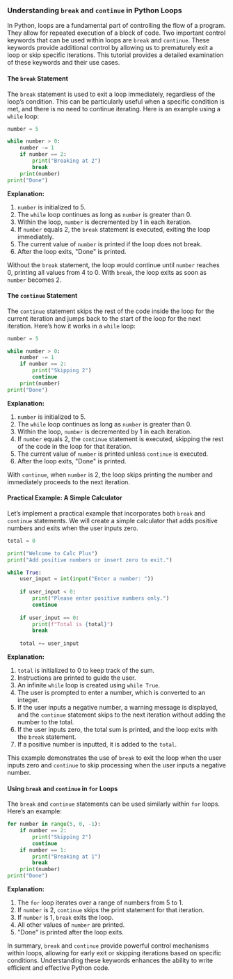 
### Understanding `break` and `continue` in Python Loops

In Python, loops are a fundamental part of controlling the flow of a program. They allow for repeated execution of a block of code. Two important control keywords that can be used within loops are `break` and `continue`. These keywords provide additional control by allowing us to prematurely exit a loop or skip specific iterations. This tutorial provides a detailed examination of these keywords and their use cases.

#### The `break` Statement

The `break` statement is used to exit a loop immediately, regardless of the loop’s condition. This can be particularly useful when a specific condition is met, and there is no need to continue iterating. Here is an example using a `while` loop:

```python
number = 5

while number > 0:
    number -= 1
    if number == 2:
        print("Breaking at 2")
        break
    print(number)
print("Done")
```

**Explanation:**

1. `number` is initialized to 5.
2. The `while` loop continues as long as `number` is greater than 0.
3. Within the loop, `number` is decremented by 1 in each iteration.
4. If `number` equals 2, the `break` statement is executed, exiting the loop immediately.
5. The current value of `number` is printed if the loop does not break.
6. After the loop exits, "Done" is printed.

Without the `break` statement, the loop would continue until `number` reaches 0, printing all values from 4 to 0. With `break`, the loop exits as soon as `number` becomes 2.

#### The `continue` Statement

The `continue` statement skips the rest of the code inside the loop for the current iteration and jumps back to the start of the loop for the next iteration. Here’s how it works in a `while` loop:

```python
number = 5

while number > 0:
    number -= 1
    if number == 2:
        print("Skipping 2")
        continue
    print(number)
print("Done")
```

**Explanation:**

1. `number` is initialized to 5.
2. The `while` loop continues as long as `number` is greater than 0.
3. Within the loop, `number` is decremented by 1 in each iteration.
4. If `number` equals 2, the `continue` statement is executed, skipping the rest of the code in the loop for that iteration.
5. The current value of `number` is printed unless `continue` is executed.
6. After the loop exits, "Done" is printed.

With `continue`, when `number` is 2, the loop skips printing the number and immediately proceeds to the next iteration.

#### Practical Example: A Simple Calculator

Let’s implement a practical example that incorporates both `break` and `continue` statements. We will create a simple calculator that adds positive numbers and exits when the user inputs zero.

```python
total = 0

print("Welcome to Calc Plus")
print("Add positive numbers or insert zero to exit.")

while True:
    user_input = int(input("Enter a number: "))
  
    if user_input < 0:
        print("Please enter positive numbers only.")
        continue
  
    if user_input == 0:
        print(f"Total is {total}")
        break
  
    total += user_input
```

**Explanation:**

1. `total` is initialized to 0 to keep track of the sum.
2. Instructions are printed to guide the user.
3. An infinite `while` loop is created using `while True`.
4. The user is prompted to enter a number, which is converted to an integer.
5. If the user inputs a negative number, a warning message is displayed, and the `continue` statement skips to the next iteration without adding the number to the total.
6. If the user inputs zero, the total sum is printed, and the loop exits with the `break` statement.
7. If a positive number is inputted, it is added to the `total`.

This example demonstrates the use of `break` to exit the loop when the user inputs zero and `continue` to skip processing when the user inputs a negative number.

#### Using `break` and `continue` in `for` Loops

The `break` and `continue` statements can be used similarly within `for` loops. Here’s an example:

```python
for number in range(5, 0, -1):
    if number == 2:
        print("Skipping 2")
        continue
    if number == 1:
        print("Breaking at 1")
        break
    print(number)
print("Done")
```

**Explanation:**

1. The `for` loop iterates over a range of numbers from 5 to 1.
2. If `number` is 2, `continue` skips the print statement for that iteration.
3. If `number` is 1, `break` exits the loop.
4. All other values of `number` are printed.
5. "Done" is printed after the loop exits.

In summary, `break` and `continue` provide powerful control mechanisms within loops, allowing for early exit or skipping iterations based on specific conditions. Understanding these keywords enhances the ability to write efficient and effective Python code.
